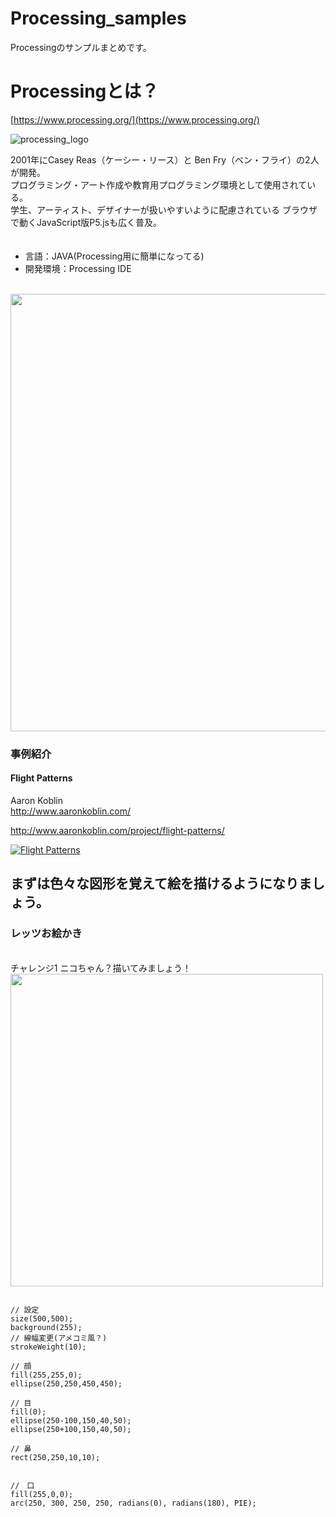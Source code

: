 # Processing_samples
Processingのサンプルまとめです。


# Processingとは？

[https://www.processing.org/](https://www.processing.org/)

![processing_logo](https://github.com/55Kaerukun/Processing/blob/master/images/download.png)


2001年にCasey Reas（ケーシー・リース）と Ben Fry（ベン・フライ）の2人が開発。<br>
プログラミング・アート作成や教育用プログラミング環境として使用されている。<br>
学生、アーティスト、デザイナーが扱いやすいように配慮されている
ブラウザで動くJavaScript版P5.jsも広く普及。<br>
　


- 言語：JAVA(Processing用に簡単になってる)
- 開発環境：Processing IDE

<br>
<img src="https://github.com/55Kaerukun/Processing/blob/master/images/processing_ide.png" width="700px">
<br>

### 事例紹介

#### Flight Patterns
Aaron Koblin <br>
http://www.aaronkoblin.com/

http://www.aaronkoblin.com/project/flight-patterns/

[![Flight Patterns](http://img.youtube.com/vi/ystkKXzt9Wk/0.jpg)](http://www.youtube.com/watch?v=ystkKXzt9Wk)



## まずは色々な図形を覚えて絵を描けるようになりましょう。<br>

### レッツお絵かき

<br>
チャレンジ1 ニコちゃん？描いてみましょう！

<br>
<img src="https://github.com/55Kaerukun/Processing/blob/master/images/yellowface.pmg" width="500px">

```

// 設定
size(500,500);
background(255);
// 線幅変更(アメコミ風？)
strokeWeight(10); 

// 顔
fill(255,255,0);
ellipse(250,250,450,450);

// 目
fill(0);
ellipse(250-100,150,40,50);
ellipse(250+100,150,40,50);

// 鼻
rect(250,250,10,10);


//　口
fill(255,0,0);
arc(250, 300, 250, 250, radians(0), radians(180), PIE);

```
